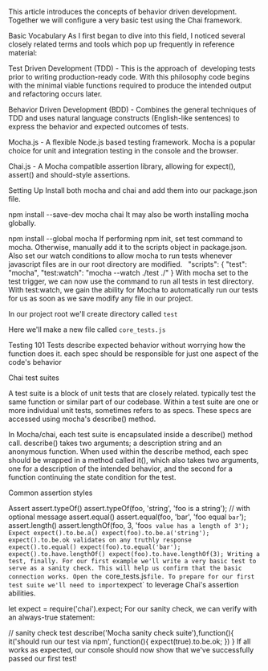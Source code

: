 This article introduces the concepts of behavior driven development. Together we will configure a very basic test using the Chai framework.

Basic Vocabulary
As I first began to dive into this field, I noticed several closely related terms and tools which pop up frequently in reference material:

Test Driven Development (TDD) - This is the approach of  developing tests prior to writing production-ready code. With this philosophy code begins with the minimal viable functions required to produce the intended output and refactoring occurs later.

Behavior Driven Development (BDD) - Combines the general techniques of TDD and uses natural language constructs (English-like sentences) to express the behavior and expected outcomes of tests.

Mocha.js - A flexible Node.js based testing framework. Mocha is a popular choice for unit and integration testing in the console and the browser.

Chai.js - A Mocha compatible assertion library, allowing for expect(), assert() and should-style assertions.

Setting Up
Install both mocha and chai and add them into our package.json file.

npm install --save-dev mocha chai
It may also be worth installing mocha globally.

npm install --global mocha
If performing npm init, set test command to mocha. Otherwise, manually add it to the scripts object in package.json. Also set our watch conditions to allow mocha to run tests whenever javascript files are in our root directory are modified.
 
"scripts": {
"test": "mocha",
"test:watch": "mocha --watch ./test ./"
}
With mocha set to the test trigger, we can now use the command to run all tests in test directory. With test:watch, we gain the ability for Mocha to automatically run our tests for us as soon as we save modify any file in our project.

In our project root we'll create directory called `test`

Here we'll make a new file called `core_tests.js`

Testing 101
Tests describe expected behavior without worrying how the function does it.
each spec should be responsible for just one aspect of the code's behavior

Chai test suites

A test suite is a block of unit tests that are closely related. typically test the same function or similar part of our codebase. Within a test suite are one or more individual unit tests, sometimes refers to as specs. These specs are accessed using mocha's describe() method.

In Mocha/chai, each test suite is encapsulated inside a describe() method call. describe() takes two arguments; a description string and an anonymous function. When used within the describe method, each spec should be wrapped in a method called it(), which also takes two arguments, one for a description of the intended behavior, and the second for a function continuing the state condition for the test.

Common assertion styles

Assert
assert.typeOf()
assert.typeOf(foo, 'string', 'foo is a string'); // with optional message
assert.equal()
assert.equal(foo, 'bar', 'foo equal `bar`');
assert.length()
assert.lengthOf(foo, 3, 'foo`s value has a length of 3');
Expect
expect().to.be.a()
expect(foo).to.be.a('string');
expect().to.be.ok
validates on any truthly response
expect().to.equal()
expect(foo).to.equal('bar');
expect().to.have.lengthOf()
expect(foo).to.have.lengthOf(3);
Writing a test, finally.
For our first example we'll write a very basic test to serve as a sanity check. This will help us confirm that the basic connection works. Open the `core_tests.js` file. To prepare for our first test suite we'll need to import `expect` to leverage Chai's assertion abilities.

let expect = require('chai').expect;
For our sanity check, we can verify with an always-true statement:

// sanity check test
describe('Mocha sanity check suite'),function(){
    it('should run our test via npm', function(){
        expect(true).to.be.ok;
    })
}
If all works as expected, our console should now show that we've successfully passed our first test!
